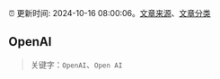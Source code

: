 :alarm_clock: 更新时间: 2024-10-16 08:00:06。[文章来源](/README.md)、[文章分类](/TAGS.md)

## OpenAI


> 关键字：`OpenAI`、`Open AI`



